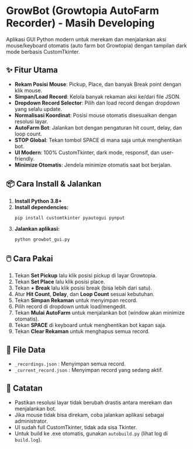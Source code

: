 # GrowBot (Growtopia AutoFarm Recorder) - Masih Developing

Aplikasi GUI Python modern untuk merekam dan menjalankan aksi mouse/keyboard otomatis (auto farm bot Growtopia) dengan tampilan dark mode berbasis CustomTkinter.

## ✨ Fitur Utama
- **Rekam Posisi Mouse**: Pickup, Place, dan banyak Break point dengan klik mouse.
- **Simpan/Load Record**: Kelola banyak rekaman aksi ke/dari file JSON.
- **Dropdown Record Selector**: Pilih dan load record dengan dropdown yang selalu update.
- **Normalisasi Koordinat**: Posisi mouse otomatis disesuaikan dengan resolusi layar.
- **AutoFarm Bot**: Jalankan bot dengan pengaturan hit count, delay, dan loop count.
- **STOP Global**: Tekan tombol SPACE di mana saja untuk menghentikan bot.
- **UI Modern**: 100% CustomTkinter, dark mode, responsif, dan user-friendly.
- **Minimize Otomatis**: Jendela minimize otomatis saat bot berjalan.

## 📦 Cara Install & Jalankan
1. **Install Python 3.8+**
2. **Install dependencies:**
   ```bash
   pip install customtkinter pyautogui pynput
   ```
3. **Jalankan aplikasi:**
   ```bash
   python growbot_gui.py
   ```

## 🖱️ Cara Pakai
1. Tekan **Set Pickup** lalu klik posisi pickup di layar Growtopia.
2. Tekan **Set Place** lalu klik posisi place.
3. Tekan **+ Break** lalu klik posisi break (bisa lebih dari satu).
4. Atur **Hit Count**, **Delay**, dan **Loop Count** sesuai kebutuhan.
5. Tekan **Simpan Rekaman** untuk menyimpan record.
6. Pilih record di dropdown untuk load/mengedit.
7. Tekan **Mulai AutoFarm** untuk menjalankan bot (window akan minimize otomatis).
8. Tekan **SPACE** di keyboard untuk menghentikan bot kapan saja.
9. Tekan **Clear Rekaman** untuk menghapus semua record.

## 📁 File Data
- `_recordings.json` : Menyimpan semua record.
- `_current_record.json` : Menyimpan record yang sedang aktif.

## 📝 Catatan
- Pastikan resolusi layar tidak berubah drastis antara merekam dan menjalankan bot.
- Jika mouse tidak bisa direkam, coba jalankan aplikasi sebagai administrator.
- UI sudah full CustomTkinter, tidak ada sisa Tkinter.
- Untuk build ke .exe otomatis, gunakan `autobuild.py` (lihat log di `build.log`).